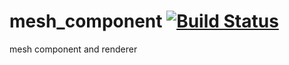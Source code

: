 mesh_component [![Build Status](https://travis-ci.org/nathanfaucett/rs-mesh_component.svg?branch=master)](https://travis-ci.org/nathanfaucett/rs-mesh_component)
=====

mesh component and renderer
